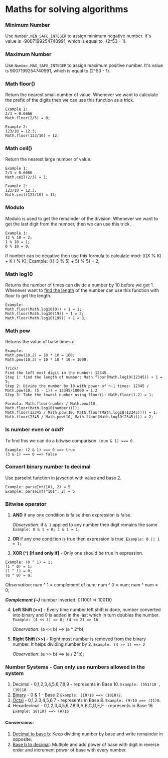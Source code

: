# Maths for solving algorithms

### Minimum Number

Use `Number.MIN_SAFE_INTEGER` to assign minimum negative number.
It's value is -9007199254740991, which is equal to -(2^53 - 1).

### Maximum Number

Use `Number.MAX_SAFE_INTEGER` to assign maximum positive number.
It's value is 9007199254740991, which is equal to (2^53 - 1).

### Math floor()

Return the nearest small number of value.
Whenever we want to calculate the prefix of the digits then we can use this function as a trick.

```
Example 1:
2/3 = 0.6666
Math.floor(2/3) = 0;

Example 2:
123/10 = 12.3;
Math.floor(123/10) = 12;
```

### Math ceil()

Return the nearest large number of value.

```
Example 1:
2/3 = 0.6666
Math.ceil(2/3) = 1;

Example 2:
123/10 = 12.3;
Math.ceil(123/10) = 13;
```

### Modulo

Modulo is used to get the remainder of the division.
Whenever we want to get the last digit from the number, then we can use this trick.

```
Example 1:
12 % 10 = 2;
1 % 10 = 1;
0 % 10 = 0;
```

If number can be negative then use this formula to calculate mod: (((X % K) + K ) % K);
Example: (((-3 % 5) + 5) % 5) = 2;

### Math log10

Returns the number of times can divide a number by 10 before we get 1.
Whenever want to [find the length](../Bitwise/NumberSystem/findNoOfDigits.js) of the number can use this function with floor to get the length.

```
Example:
Math.floor(Math.log10(9)) + 1 = 1;
Math.floor(Math.log10(19)) + 1 = 2;
Math.floor(Math.log10(199)) + 1 = 3;
```

### Math pow

Returns the value of base times n.

```
Example:
Math.pow(10,2) = 10 * 10 = 100;
Math.pow(10,3) = 10 * 10 * 10 = 1000;
```

```
Trick!
Find the left most digit in the number: 12345
Step 1: find the length of number: Math.floor(Math.log10(12345)) + 1 = 5;
Step 2: Divide the number by 10 with power of n-1 times: 12345 / Math.pow(10, (5 - 1)) = 12345/10000 = 1.2
Step 3: Take the lowest number using floor(): Math.floor(1.2) = 1;

Formula: Math.floor(number / Math.pow(10, Math.floor(Math.log10(number))));
Math.floor(12345 / Math.pow(10, Math.floor(Math.log10(12345)))) = 1;
Math.floor(2345 / Math.pow(10, Math.floor(Math.log10(2345)))) = 2;
```

### Is number even or odd?

To find this we can do a bitwise comparison. `(num & 1) === 0`.

```
Example: (2 & 1) === 0 ==> true
(3 & 1) === 0 ==> false
```

### Convert binary number to decimal

Use parseInt function in javscript with value and base 2.

```
Example: parseInt(101, 2) = 5
Example: parseInt("101", 2) = 5

```

### Bitwise operator

1. **AND** if any one condition is false then expression is false.

   _Observation_: if `& 1` applied to any number then digit remains the same `Example: 0 & 1 = 0; 1 & 1 = 1;`

2. **OR** if any one condition is true then expression is true. `Example: 0 || 1 = 1;`

3. **XOR (^) [if and only if]** - Only one should be true in expression.

```
Example: (0 ^ 1) = 1;
(1 ^ 0) = 1;
(1 ^ 1) = 0;
(0 ^ 0) = 0;
```

_Observation_: num ^ 1 = complement of num; num ^ 0 = num; num ^ num = 0;

**_Complement (~)_** number inverted: 011001 => 100110

4. **Left Shift (<<)** - Every time number left shift is done, number converted into binary and 0 is added in the last which in turn doubles the number.
   `Example: (4 << 1) => 8; (4 << 2) => 16`

   _Observation_: (a << b) ==> (a \* 2^b);

5. **Right Shift (>>)** - Right most number is removed from the binary number. It helps dividing number by 2.
   `Example: (4 >> 1) ==> 2`

   _Observation_: (a >> b) ==> (a / 2^b);

### Number Systems - Can only use numbers allowed in the system

1. Decimal - 0,1,2,3,4,5,6,7,8,9 - represents in Base 10. `Example: (551)10 , (10)10`.
2. [Binary](../4-Algorithms//Bitwise/Problems/Conversions/decimalToBase2.ts) - 0 & 1 - Base 2 `Example: (10)10 ==> (1010)2`.
3. [Octal](../4-Algorithms//Bitwise/Problems/Conversions/decimalToOctal.ts) - 0,1,2,3,4,5,6,7 - represents in Base 8. `Example: (9)10 ==> (11)8`.
4. Hexadecimal - 0,1,2,3,4,5,6,7,8,9,A,B,C,D,E,F - represents in Base 16. `Example: 10(10) ==> (A)16`

#### Conversions:

1. [Decimal to base b](../4-Algorithms//Bitwise/Problems/Conversions/decimalToBase2.ts): Keep dividing number by base and write remainder in opposite.
2. [Base b to decimal](../4-Algorithms//Bitwise/Problems/Conversions/binaryToDecimal.ts): Multiple and add power of base with digit in reverse order and increment power of base with every number.
